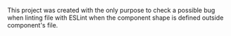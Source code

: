 This project was created with the only purpose to check a possible bug when linting file with ESLint when the component shape is defined outside component's file.